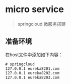 # micro service

> springcloud 微服务搭建

## 准备环境

在host文件中添加如下内容：
```
# springcloud
127.0.0.1 eureka8201.com
127.0.0.1 eureka8202.com
127.0.0.1 eureka8203.com
```